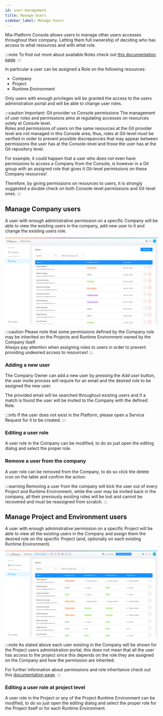 ```yaml
---
id: user-management
title: Manage Users
sidebar_label: Manage Users
---
```


Mia-Platform Console allows users to manage other users accesses throughout their company. Letting them full ownership of deciding who has access to what resources and with what role.

:::note
To find out more about available Roles check out [this documentation page](/development_suite/console-levels-and-permission-management.md#users-capabilities-inside-console).
:::

In particular a user can be assigned a Role on the following resources:

* Company
* Project
* Runtime Environment

Only users with enough privileges will be granted the access to the users administration portal and will be able to change user roles.

:::caution Important: Git provider vs Console permissions
The management of user roles and permissions aims at regulating accesses on resources solely at Console level.  
Roles and permissions of users on the same resources at the Git provider level are not managed in this Console area; thus, roles at Git-level must be verified in order to prevent possible discrepancies that may appear between permissions the user has at the Console-level and those the user has at the Git repository level.

For example, it could happen that a user who does not even have permissions to access a Company from the Console, is however in a Git group with an assigned role that gives it Git-level permissions on these Company resources!

Therefore, by giving permissions on resources to users, it is strongly suggested a double check on both Console-level permissions and Git-level ones.
:::

## Manage Company users

A user with enough administrative permission on a specific Company will be able to view the existing users in the company, add new user to it and change the existing users role.

![Company admin portal](../img/user-management/company_admin_portal.png)

:::caution
Please note that some permissions defined by the Company role may be inherited on the Projects and Runtime Environment owned by the Company itself.  
Always pay attention when assigning roles to users in order to prevent providing undesired access to resources!
:::

### Adding a new user

The Company Owner can add a new user by pressing the *Add user* button, the user invite process will require for an email and the desired role to be assigned the new user.

<!-- TODO: SCREENSHOT OF COMPANY ADD USER MODAL -->

The provided email will be searched throughout existing users and if a match is found the user will be invited to the Company with the defined Role.

:::info
If the user does not exist in the Platform, please open a Service Request for it to be created.
:::

### Editing a user role

A user role in the Company can be modified, to do so just open the editing dialog and select the proper role.

<!-- TODO: SCREENSHOT OF COMPANY EDIT USER MODAL -->

### Remove a user from the company

A user role can be removed from the Company, to do so click the delete icon on the table and confirm the action.

<!-- TODO: SCREENSHOT OF COMPANY DELETE USER MODAL -->

:::warning
Removing a user from the company will kick the user out of every Project and Runtime Environment, while the user may be invited back in the company, all their previously existing roles will be lost and cannot be recovered and must be reassigned from scratch.
:::

## Manage Project and Environment users

A user with enough administrative permission on a specific Project will be able to view all the existing users in the Company and assign them the desired role on the specific Project (and, optionally on each existing Runtime Environment).

![Project admin portal](../img/user-management/project_admin_portal.png)

:::note
As stated above each user existing in the Company will be shown for the Project users administration portal, this does not mean that all the user has access to the project since this depends on the role they are assigned on the Company and how the permission are inherited.

For further information about permissions and role inheritance check out this [documentation page](/development_suite/console-levels-and-permission-management.md).
:::

### Editing a user role at project level

A user role in the Project or any of the Project Runtime Environment can be modified, to do so just open the editing dialog and select the proper role for the Project itself or for each Runtime Environment.

<!-- TODO: SCREENSHOT OF COMPANY EDIT USER MODAL -->
